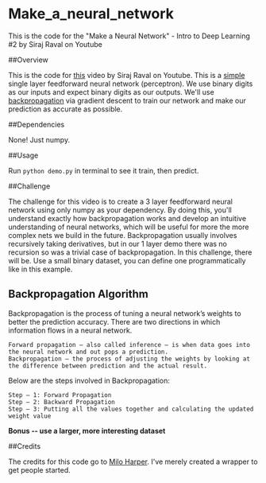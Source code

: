 # Make_a_neural_network
This is the code for the "Make a Neural Network" - Intro to Deep Learning #2 by Siraj Raval on Youtube

##Overview

This is the code for [this](https://youtu.be/p69khggr1Jo) video by Siraj Raval on Youtube. This is a [simple](http://computing.dcu.ie/~humphrys/Notes/Neural/single.neural.html) single layer feedforward neural network (perceptron). We use binary digits as our inputs and expect binary digits as our outputs. We'll use [backpropagation](http://neuralnetworksanddeeplearning.com/chap2.html) via gradient descent to train our network and make our prediction as accurate as possible.


##Dependencies

None! Just numpy.

##Usage

Run ``python demo.py`` in terminal to see it train, then predict.

##Challenge

The challenge for this video is to create a 3 layer feedforward neural network using only numpy as your dependency. By doing this, you'll understand exactly how backpropagation works and develop an intuitive understanding of neural networks, which will be useful for more the more complex nets we build in the future. Backpropagation usually involves recursively taking derivatives, but in our 1 layer demo there was no recursion so was a trivial case of backpropagation. In this challenge, there will be. Use a small binary dataset, you can define one programmatically like in this example.

## Backpropagation Algorithm
Backpropagation is the process of tuning a neural network’s weights to better the prediction accuracy. There are two directions in which information flows in a neural network.

    Forward propagation — also called inference — is when data goes into the neural network and out pops a prediction.
    Backpropagation — the process of adjusting the weights by looking at the difference between prediction and the actual result.
    
Below are the steps involved in Backpropagation:

    Step – 1: Forward Propagation
    Step – 2: Backward Propagation 
    Step – 3: Putting all the values together and calculating the updated weight value
 

**Bonus -- use a larger, more interesting dataset**

##Credits

The credits for this code go to [Milo Harper](https://github.com/miloharper). I've merely created a wrapper to get people started.
